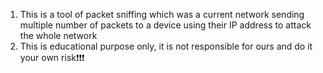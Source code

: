 1. This is a tool of packet sniffing which was a current network sending multiple number of packets to a device using their IP address to attack the whole network
2. This is educational purpose only, it is not responsible for ours and do it your own risk❗❗❗
